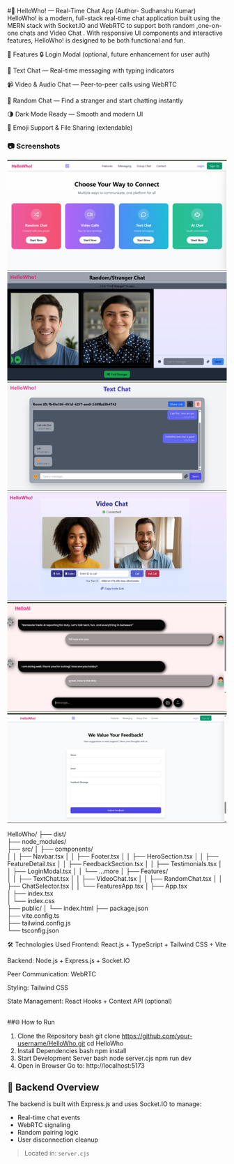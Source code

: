 #👋 HelloWho! — Real-Time Chat App (Author- Sudhanshu Kumar)
<br>
HelloWho! is a modern, full-stack real-time chat application built using the MERN stack with Socket.IO and WebRTC to support both random ,one-on-one chats  and Video Chat . With responsive UI components and interactive features, HelloWho! is designed to be both functional and fun.


🚀 Features
🔒 Login Modal (optional, future enhancement for user auth)

💬 Text Chat — Real-time messaging with typing indicators

📹 Video & Audio Chat — Peer-to-peer calls using WebRTC

🔄 Random Chat — Find a stranger and start chatting instantly

🌗 Dark Mode Ready — Smooth and modern UI

🎯 Emoji Support & File Sharing (extendable)


### 📷 Screenshots
![Main Page](https://github.com/sudhanshu-indian/HelloWho--A-real-time-chat-application/blob/ea56971a3b39289071ade0d0bf32c03472688b09/Chat%20Options.png)
![Random Chat](https://github.com/sudhanshu-indian/HelloWho--A-real-time-chat-application/blob/ea56971a3b39289071ade0d0bf32c03472688b09/Random.jpg)
![Text Chat](https://github.com/sudhanshu-indian/HelloWho--A-real-time-chat-application/blob/ea56971a3b39289071ade0d0bf32c03472688b09/TExt.png)
![Video Chat](https://github.com/sudhanshu-indian/HelloWho--A-real-time-chat-application/blob/ea56971a3b39289071ade0d0bf32c03472688b09/Video%20Vhat.png)
![AI Chat](https://github.com/sudhanshu-indian/HelloWho--A-real-time-chat-application/blob/ea56971a3b39289071ade0d0bf32c03472688b09/AI%20CHAT.png)
![Feedback Bar](https://github.com/sudhanshu-indian/HelloWho--A-real-time-chat-application/blob/ea56971a3b39289071ade0d0bf32c03472688b09/feeback%20bar.png)


HelloWho/
├── dist/                     
├── node_modules/             
├── src/
│   ├── components/          
│   │   ├── Navbar.tsx
│   │   ├── Footer.tsx
│   │   ├── HeroSection.tsx
│   │   ├── FeatureDetail.tsx
│   │   ├── FeedbackSection.tsx
│   │   ├── Testimonials.tsx
│   │   ├── LoginModal.tsx
│   │   └── ...more
│   ├── Features/           
│   │   ├── TextChat.tsx
│   │   ├── VideoChat.tsx
│   │   ├── RandomChat.tsx
│   │   ├── ChatSelector.tsx
│   │   └── FeaturesApp.tsx
│   ├── App.tsx               
│   ├── index.tsx             
│   └── index.css             
├── public/
│   └── index.html
├── package.json              
├── vite.config.ts            
├── tailwind.config.js        
└── tsconfig.json             


🛠️ Technologies Used
Frontend: React.js + TypeScript + Tailwind CSS + Vite

Backend: Node.js + Express.js + Socket.IO

Peer Communication: WebRTC

Styling: Tailwind CSS

State Management: React Hooks + Context API (optional)


<br>
##🌐 How to Run

1. Clone the Repository
bash
git clone https://github.com/your-username/HelloWho.git
cd HelloWho
2. Install Dependencies
bash
npm install
3. Start Development Server
bash
node server.cjs
npm run dev
5. Open in Browser
Go to: http://localhost:5173

## 🔌 Backend Overview

The backend is built with Express.js and uses Socket.IO to manage:
- Real-time chat events
- WebRTC signaling
- Random pairing logic
- User disconnection cleanup

> Located in: `server.cjs`



